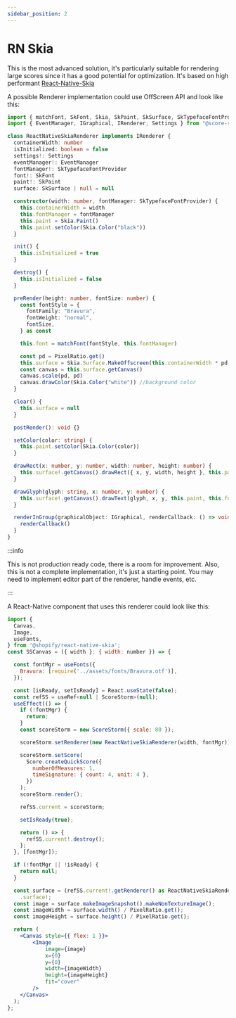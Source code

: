 ```yaml
---
sidebar_position: 2
---
```


# RN Skia

This is the most advanced solution, it's particularly suitable for rendering large scores since it has a good potential for optimization. It's based on high performant [React-Native-Skia](https://github.com/Shopify/react-native-skia)

A possible Renderer implementation could use OffScreen API and look like this:

```ts
import { matchFont, SkFont, Skia, SkPaint, SkSurface, SkTypefaceFontProvider } from "@shopify/react-native-skia"
import { EventManager, IGraphical, IRenderer, Settings } from "@score-storm/core"

class ReactNativeSkiaRenderer implements IRenderer {
  containerWidth: number
  isInitialized: boolean = false
  settings!: Settings
  eventManager!: EventManager
  fontManager!: SkTypefaceFontProvider
  font!: SkFont
  paint!: SkPaint
  surface: SkSurface | null = null

  constructor(width: number, fontManager: SkTypefaceFontProvider) {
    this.containerWidth = width
    this.fontManager = fontManager
    this.paint = Skia.Paint()
    this.paint.setColor(Skia.Color("black"))
  }

  init() {
    this.isInitialized = true
  }

  destroy() {
    this.isInitialized = false
  }

  preRender(height: number, fontSize: number) {
    const fontStyle = {
      fontFamily: "Bravura",
      fontWeight: "normal",
      fontSize,
    } as const

    this.font = matchFont(fontStyle, this.fontManager)

    const pd = PixelRatio.get()
    this.surface = Skia.Surface.MakeOffscreen(this.containerWidth * pd, height * pd)
    const canvas = this.surface.getCanvas()
    canvas.scale(pd, pd)
    canvas.drawColor(Skia.Color("white")) //background color
  }

  clear() {
    this.surface = null
  }

  postRender(): void {}

  setColor(color: string) {
    this.paint.setColor(Skia.Color(color))
  }

  drawRect(x: number, y: number, width: number, height: number) {
    this.surface!.getCanvas().drawRect({ x, y, width, height }, this.paint)
  }

  drawGlyph(glyph: string, x: number, y: number) {
    this.surface!.getCanvas().drawText(glyph, x, y, this.paint, this.font)
  }

  renderInGroup(graphicalObject: IGraphical, renderCallback: () => void) {
    renderCallback()
  }
}
```

:::info

This is not production ready code, there is a room for improvement. Also, this is not a complete implementation, it's just a starting point. You may need to implement editor part of the renderer, handle events, etc.

:::

A React-Native component that uses this renderer could look like this:

```jsx
import {
  Canvas,
  Image,
  useFonts,
} from '@shopify/react-native-skia';
const SSCanvas = ({ width }: { width: number }) => {

  const fontMgr = useFonts({
    Bravura: [require('../assets/fonts/Bravura.otf')],
  });

  const [isReady, setIsReady] = React.useState(false);
  const refSS = useRef<null | ScoreStorm>(null);
  useEffect(() => {
    if (!fontMgr) {
      return;
    }
    const scoreStorm = new ScoreStorm({ scale: 80 });

    scoreStorm.setRenderer(new ReactNativeSkiaRenderer(width, fontMgr));

    scoreStorm.setScore(
      Score.createQuickScore({
        numberOfMeasures: 1,
        timeSignature: { count: 4, unit: 4 },
      })
    );
    scoreStorm.render();

    refSS.current = scoreStorm;

    setIsReady(true);

    return () => {
      refSS.current!.destroy();
    };
  }, [fontMgr]);

  if (!fontMgr || !isReady) {
    return null;
  }

  const surface = (refSS.current!.getRenderer() as ReactNativeSkiaRenderer)
    .surface!;
  const image = surface.makeImageSnapshot().makeNonTextureImage();
  const imageWidth = surface.width() / PixelRatio.get();
  const imageHeight = surface.height() / PixelRatio.get();

  return (
    <Canvas style={{ flex: 1 }}>
        <Image
            image={image}
            x={0}
            y={0}
            width={imageWidth}
            height={imageHeight}
            fit="cover"
        />
    </Canvas>
  );
};
```
